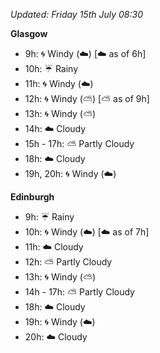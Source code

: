 *Updated: Friday 15th July 08:30*

**Glasgow**

* 9h: :cyclone: Windy (:cloud:) [:cloud: as of 6h]
* 10h: :umbrella: Rainy
* 11h: :cyclone: Windy (:cloud:)
* 12h: :cyclone: Windy (:partly_sunny:) [:partly_sunny: as of 9h]
* 13h: :cyclone: Windy (:partly_sunny:)
* 14h: :cloud: Cloudy
* 15h - 17h: :partly_sunny: Partly Cloudy
* 18h: :cloud: Cloudy
* 19h, 20h: :cyclone: Windy (:cloud:)

**Edinburgh**

* 9h: :umbrella: Rainy
* 10h: :cyclone: Windy (:cloud:) [:cloud: as of 7h]
* 11h: :cloud: Cloudy
* 12h: :partly_sunny: Partly Cloudy
* 13h: :cyclone: Windy (:partly_sunny:)
* 14h - 17h: :partly_sunny: Partly Cloudy
* 18h: :cloud: Cloudy
* 19h: :cyclone: Windy (:cloud:)
* 20h: :cloud: Cloudy
